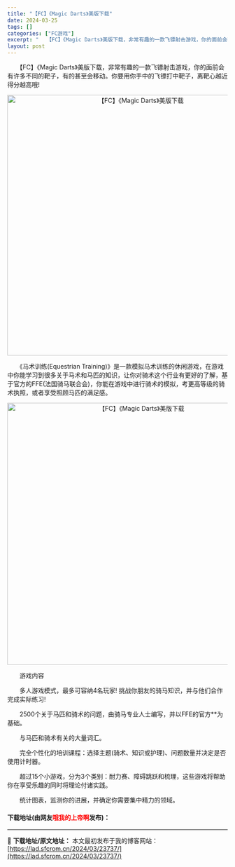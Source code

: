 ```yaml
---
title: "【FC】《Magic Darts》美版下载"
date: 2024-03-25
tags: []
categories: ["FC游戏"]
excerpt: "　　【FC】《Magic Darts》美版下载，非常有趣的一款飞镖射击游戏，你的面前会有许多不同的靶子，有的甚至会移动。你要用你手中的飞镖打中靶子，离靶心越近得分越高哦! 　　《马术训练(Equestrian Training)》是一款模拟马术训练的休闲游戏，在游戏中你能学习到很多关于马术和马匹的知&hellip;"
layout: post
---
```


 <p>　　【FC】《Magic Darts》美版下载，非常有趣的一款飞镖射击游戏，你的面前会有许多不同的靶子，有的甚至会移动。你要用你手中的飞镖打中靶子，离靶心越近得分越高哦!</p> <p align="center"><img align="" border="0" src="https://lad.sfcrom.cn/wp-content/uploads/2024/03/20240325_66019591ce912.png" width="595" alt="【FC】《Magic Darts》美版下载" /></p> <p>　　《马术训练(Equestrian Training)》是一款模拟马术训练的休闲游戏，在游戏中你能学习到很多关于马术和马匹的知识，让你对骑术这个行业有更好的了解，基于官方的FFE(法国骑马联合会)，你能在游戏中进行骑术的模拟，考更高等级的骑术执照，或者享受照顾马匹的满足感。</p> <p align="center"><img align="" border="0" src="https://lad.sfcrom.cn/wp-content/uploads/2024/03/20240325_6601959321465.png" width="598" alt="【FC】《Magic Darts》美版下载" /></p> <p>　　游戏内容</p> <p>　　多人游戏模式，最多可容纳4名玩家! 挑战你朋友的骑马知识，并与他们合作完成实际练习!</p> <p>　　2500个关于马匹和骑术的问题，由骑马专业人士编写，并以FFE的官方**为基础。</p> <p>　　与马匹和骑术有关的大量词汇。</p> <p>　　完全个性化的培训课程：选择主题(骑术、知识或护理)、问题数量并决定是否使用计时器。</p> <p>　　超过15个小游戏，分为3个类别：耐力赛、障碍跳跃和梳理，这些游戏将帮助你在享受乐趣的同时将理论付诸实践。</p> <p>　　统计图表，监测你的进展，并确定你需要集中精力的领域。</p> <p><h4>下载地址(由网友<font color="red">哦我的上帝啊</font>发布)：</h4></p> 

---
📖 **下载地址/原文地址：** 本文最初发布于我的博客网站：[https://lad.sfcrom.cn/2024/03/23737/](https://lad.sfcrom.cn/2024/03/23737/)
